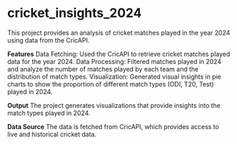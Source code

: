 # cricket_insights_2024
This project provides an analysis of cricket matches played in the year 2024 using data from the CricAPI. 

**Features**
Data Fetching: Used the CricAPI to retrieve cricket matches played data for the year 2024.
Data Processing: Filtered matches played in 2024 and analyze the number of matches played by each team and the distribution of match types.
Visualization: Generated visual insights in pie charts to show the proportion of different match types (ODI, T20, Test) played in 2024.

**Output**
The project generates visualizations that provide insights into the match types played in 2024.

**Data Source**
The data is fetched from CricAPI, which provides access to live and historical cricket data.
